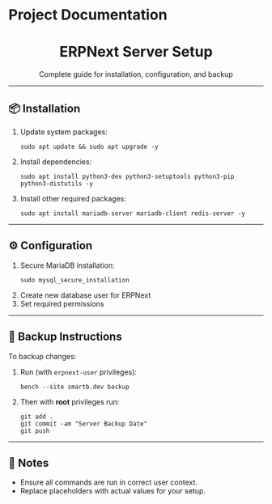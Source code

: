 # Project Documentation

<div align="center">
  <h1>ERPNext Server Setup</h1>
  <p>Complete guide for installation, configuration, and backup</p>
</div>

<hr/>

<h2>📦 Installation</h2>
<ol>
  <li>Update system packages:
    <pre><code>sudo apt update && sudo apt upgrade -y</code></pre>
  </li>
  <li>Install dependencies:
    <pre><code>sudo apt install python3-dev python3-setuptools python3-pip python3-distutils -y</code></pre>
  </li>
  <li>Install other required packages:
    <pre><code>sudo apt install mariadb-server mariadb-client redis-server -y</code></pre>
  </li>
</ol>

<hr/>

<h2>⚙️ Configuration</h2>
<ol>
  <li>Secure MariaDB installation:
    <pre><code>sudo mysql_secure_installation</code></pre>
  </li>
  <li>Create new database user for ERPNext</li>
  <li>Set required permissions</li>
</ol>

<hr/>

<h2>💾 Backup Instructions</h2>
<p>To backup changes:</p>
<ol>
  <li>Run (with <code>erpnext-user</code> privileges):
    <pre><code>bench --site smartb.dev backup</code></pre>
  </li>
  <li>Then with <strong>root</strong> privileges run:
    <pre><code>git add .
git commit -am "Server Backup Date"
git push</code></pre>
  </li>
</ol>

<hr/>

<h2>📄 Notes</h2>
<ul>
  <li>Ensure all commands are run in correct user context.</li>
  <li>Replace placeholders with actual values for your setup.</li>
</ul>

